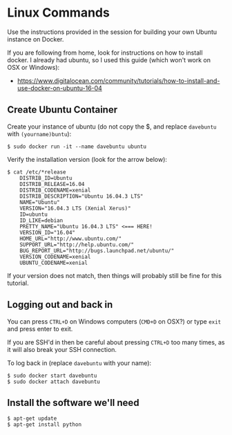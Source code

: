 Linux Commands
==============

Use the instructions provided in the session for building your own Ubuntu instance on Docker.

If you are following from home, look for instructions on how to install docker. I already had ubuntu, so I used this guide (which won't work on OSX or Windows):
- https://www.digitalocean.com/community/tutorials/how-to-install-and-use-docker-on-ubuntu-16-04

Create Ubuntu Container
-----------------------

Create your instance of ubuntu (do not copy the $, and replace `davebuntu` with `(yourname)buntu`):
```
$ sudo docker run -it --name davebuntu ubuntu
```

Verify the installation version (look for the arrow below):
```
$ cat /etc/*release
    DISTRIB_ID=Ubuntu
    DISTRIB_RELEASE=16.04
    DISTRIB_CODENAME=xenial
    DISTRIB_DESCRIPTION="Ubuntu 16.04.3 LTS"
    NAME="Ubuntu"
    VERSION="16.04.3 LTS (Xenial Xerus)"
    ID=ubuntu
    ID_LIKE=debian
    PRETTY_NAME="Ubuntu 16.04.3 LTS" <=== HERE!
    VERSION_ID="16.04"
    HOME_URL="http://www.ubuntu.com/"
    SUPPORT_URL="http://help.ubuntu.com/"
    BUG_REPORT_URL="http://bugs.launchpad.net/ubuntu/"
    VERSION_CODENAME=xenial
    UBUNTU_CODENAME=xenial
```

If your version does not match, then things will probably still be fine for this tutorial.


Logging out and back in
-----------------------
You can press `CTRL+D` on Windows computers (`CMD+D` on OSX?) or type `exit` and press enter to exit.

If you are SSH'd in then be careful about pressing `CTRL+D` too many times, as it will also break your SSH connection.

To log back in (replace `davebuntu` with your name):
```
$ sudo docker start davebuntu
$ sudo docker attach davebuntu
```


Install the software we'll need
-------------------------------
```
$ apt-get update
$ apt-get install python
```
